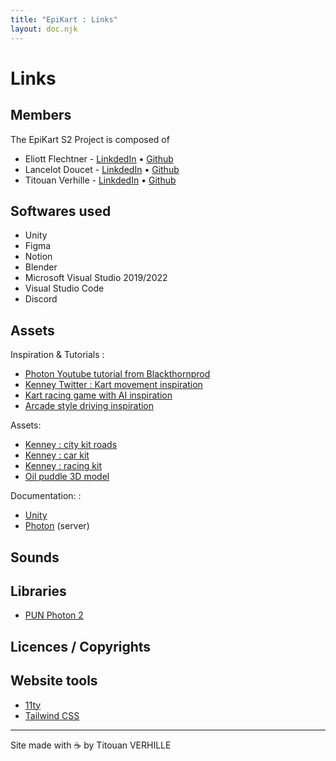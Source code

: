 ```yaml
---
title: "EpiKart : Links"
layout: doc.njk
---
```


# Links

## Members

The EpiKart S2 Project is composed of

- Eliott Flechtner - [LinkdedIn](https://www.linkedin.com/in/eliott-flechtner-155941229/) • [Github](https://github.com/CapnDev-Git)
- Lancelot Doucet - [LinkdedIn](https://www.linkedin.com/in/lancelot-doucet-375460235/) • [Github](https://github.com/lance-leau)
- Titouan Verhille - [LinkdedIn](https://www.linkedin.com/in/titouan-verhille/) • [Github](https://github.com/titouv)

## Softwares used

- Unity
- Figma
- Notion
- Blender
- Microsoft Visual Studio 2019/2022
- Visual Studio Code
- Discord

## Assets

Inspiration & Tutorials :

- [Photon Youtube tutorial from Blackthornprod](https://www.youtube.com/watch?v=93SkbMpWCGo&t=692s&ab_channel=Blackthornprod)
- [Kenney Twitter : Kart movement inspiration](https://twitter.com/KenneyNL/status/959769638883287040?t=4F95oGbQ9jx_WOB92ppSUw&s=19)
- [Kart racing game with AI inspiration](https://www.youtube.com/watch?v=i0Vt7l3XrIU)
- [Arcade style driving inspiration](https://www.youtube.com/watch?v=cqATTzJmFDY)

Assets:

- [Kenney : city kit roads](https://www.kenney.nl/assets/city-kit-roads)
- [Kenney : car kit](https://www.kenney.nl/assets/car-kit)
- [Kenney : racing kit](https://www.kenney.nl/assets/racing-kit)
- [Oil puddle 3D model](https://sketchfab.com/3d-models/splats-05f81b4e4cf74e388ff3cef63da3c77f)

Documentation: :

- [Unity](https://docs.unity3d.com/2021.2/Documentation/Manual/index.html)
- [Photon](https://www.photonengine.com/en-US/Photon) (server)

## Sounds

## Libraries

- [PUN Photon 2](https://www.photonengine.com/en-US/Photon)

## Licences / Copyrights

## Website tools

- [11ty](https://www.11ty.dev/)
- [Tailwind CSS](https://tailwindcss.com/)

---

Site made with ☕️ by Titouan VERHILLE

